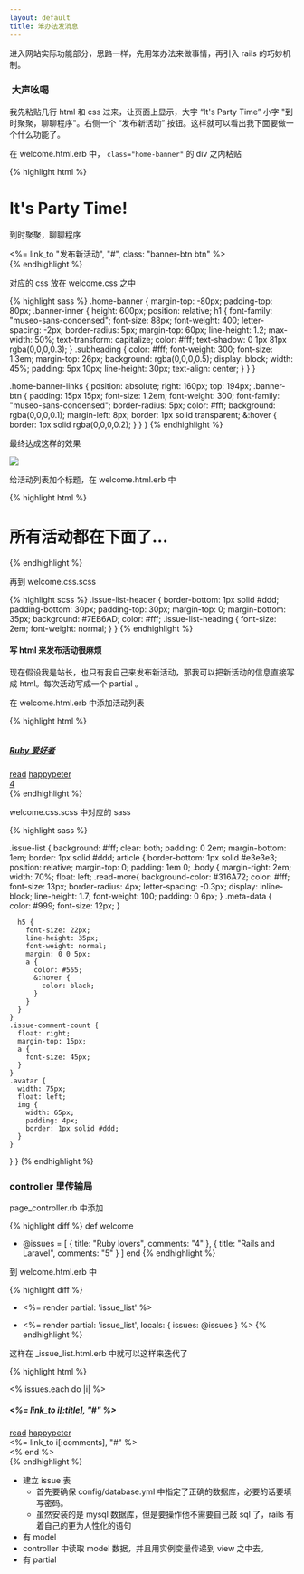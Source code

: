 ```yaml
---
layout: default
title: 笨办法发消息
---
```


进入网站实际功能部分，思路一样，先用笨办法来做事情，再引入 rails 的巧妙机制。

###  大声吆喝

<!-- 做一个发布活动信息的站点。先考虑简单情况，发消息的人，就我自己。我可以去后台敲 console 命令去创建 issue 。但是也还是要
     创建数据库之前，先写死一个 issue 的 html，让后看到这样发布信息也不是办法。
 -->

我先粘贴几行 html 和 css 过来，让页面上显示，大字 “It's Party Time” 小字 "到时聚聚，聊聊程序"。右侧一个 “发布新活动” 按钮。这样就可以看出我下面要做一个什么功能了。

在 welcome.html.erb 中， `class="home-banner"` 的 div 之内粘贴

{% highlight html %}
<div class="banner-inner container clearfix">
  <h1>It's Party Time!</h1>
  <p class="subheading">到时聚聚，聊聊程序</p>
  <div class="home-banner-links">
    <%= link_to "发布新活动", "#", class: "banner-btn btn" %>
  </div>
</div>
{% endhighlight %}

对应的 css 放在 welcome.css 之中

{% highlight sass %}
.home-banner {
  margin-top: -80px;
  padding-top: 80px;
  .banner-inner {
    height: 600px;
    position: relative;
    h1 {
      font-family: "museo-sans-condensed";
      font-size: 88px;
      font-weight: 400;
      letter-spacing: -2px;
      border-radius: 5px;
      margin-top: 60px;
      line-height: 1.2;
      max-width: 50%;
      text-transform: capitalize;
      color: #fff;
      text-shadow: 0 1px 81px rgba(0,0,0,0.3);
    }
    .subheading {
      color: #fff;
      font-weight: 300;
      font-size: 1.3em;
      margin-top: 26px;
      background: rgba(0,0,0,0.5);
      display: block;
      width: 45%;
      padding: 5px 10px;
      line-height: 30px;
      text-align: center;
    }
  }
}

.home-banner-links {
  position: absolute;
  right: 160px;
  top: 194px;
  .banner-btn {
    padding: 15px 15px;
    font-size: 1.2em;
    font-weight: 300;
    font-family: "museo-sans-condensed";
    border-radius: 5px;
    color: #fff;
    background: rgba(0,0,0,0.1);
    margin-left: 8px;
    border: 1px solid transparent;
    &:hover {
      border: 1px solid rgba(0,0,0,0.2);
    }
  }
}
{% endhighlight %}

最终达成这样的效果

![](http://media.happycasts.net/pic/rails10/party_time.png)

给活动列表加个标题，在 welcome.html.erb 中

{% highlight html %}
<div class="issue-list-header">
  <div class="container clearfix">
    <h1 class="issue-list-heading">所有活动都在下面了...</h1>
  </div>
</div>
{% endhighlight %}

再到 welcome.css.scss

{% highlight scss %}
.issue-list-header {
  border-bottom: 1px solid #ddd;
  padding-bottom: 30px;
  padding-top: 30px;
  margin-top: 0;
  margin-bottom: 35px;
  background: #7EB6AD;
  color: #fff;
  .issue-list-heading {
    font-size: 2em;
    font-weight: normal;
  }
}
{% endhighlight %}

#### 写 html 来发布活动很麻烦
现在假设我是站长，也只有我自己来发布新活动，那我可以把新活动的信息直接写成 html。每次活动写成一个 partial 。

在 welcome.html.erb 中添加活动列表

{% highlight html %}
<div class="container clearfix">
  <div class="issue-list">
    <article class="issue clearfix">
      <div class="avatar">
        <a href="/happypeter">
          <img src=http://gravatar.com/avatar/a92785d8d68f1d1d83b008574f8b5dba.png?s=512&amp;d=retro alt="">
</a>      </div>
      <div class="body">
        <h5 class="title">
          <a href="#">Ruby 爱好者</a>
        </h5>
        <a class="read-more" href="#">read</a>
        <span class="meta-data">
          <a href="/happypeter">happypeter</a>
        </span>
      </div>
      <div class="issue-comment-count">
        <a href="/issues/8">
          4
        </a>
      </div>
    </article>
  </div>
</div>
{% endhighlight %}

welcome.css.scss 中对应的 sass

{% highlight sass %}

.issue-list {
  background: #fff;
  clear: both;
  padding: 0 2em;
  margin-bottom: 1em;
  border: 1px solid #ddd;
  article {
    border-bottom: 1px solid #e3e3e3;
    position: relative;
    margin-top: 0;
    padding: 1em 0;
    .body {
      margin-right: 2em;
      width: 70%;
      float: left;
      .read-more{
        background-color: #316A72;
        color: #fff;
        font-size: 13px;
        border-radius: 4px;
        letter-spacing: -0.3px;
        display: inline-block;
        line-height: 1.7;
        font-weight: 100;
        padding: 0 6px;
      }
      .meta-data {
        color: #999;
        font-size: 12px;
      }

      h5 {
        font-size: 22px;
        line-height: 35px;
        font-weight: normal;
        margin: 0 0 5px;
        a {
          color: #555;
          &:hover {
            color: black;
          }
        }
      }
    }
    .issue-comment-count {
      float: right;
      margin-top: 15px;
      a {
        font-size: 45px;
      }
    }
    .avatar {
      width: 75px;
      float: left;
      img {
        width: 65px;
        padding: 4px;
        border: 1px solid #ddd;
      }
    }
  }
}
{% endhighlight %}

### controller 里传输局

page_controller.rb 中添加

{% highlight diff %}
def welcome
+ @issues  = [ { title: "Ruby lovers", comments: "4" }, { title: "Rails and Laravel", comments: "5" } ]
end
{% endhighlight %}

到 welcome.html.erb 中

{% highlight diff %}
- <%= render partial: 'issue_list' %>
+ <%= render partial: 'issue_list', locals: { issues: @issues } %>
{% endhighlight %}

这样在 _issue_list.html.erb 中就可以这样来迭代了

{% highlight html %}
<div class="issue-list">
  <% issues.each do |i| %>
    <article class="issue clearfix">
      <div class="avatar">
        <a href="/happypeter">
          <img src=http://gravatar.com/avatar/a92785d8d68f1d1d83b008574f8b5dba.png?s=512&amp;d=retro alt="">
        </a>
      </div>
      <div class="body">
        <h5 class="title">
          <%= link_to i[:title], "#" %>
        </h5>
        <a class="read-more" href="#">read</a>
        <span class="meta-data">
          <a href="/happypeter">happypeter</a>
        </span>
      </div>
      <div class="issue-comment-count">
        <%= link_to i[:comments], "#" %>
      </div>
    </article>
  <% end %>
</div>
{% endhighlight %}


- 建立 issue 表
  - 首先要确保 config/database.yml 中指定了正确的数据库，必要的话要填写密码。
  - 虽然安装的是 mysql 数据库，但是要操作他不需要自己敲 sql 了，rails 有着自己的更为人性化的语句
- 有 model
- controller 中读取 model 数据，并且用实例变量传递到 view 之中去。
- 有 partial
